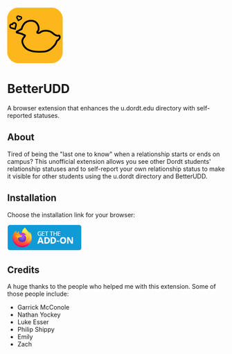 ![BetterUDD Logo](Logos/BetterUDD-App-Outline-Logo-128.png)
# BetterUDD
A browser extension that enhances the u.dordt.edu directory with self-reported statuses.

## About
Tired of being the "last one to know" when a relationship starts or ends on campus?  This unofficial extension allows you see other Dordt students' relationship statuses and to self-report your own relationship status to make it visible for other students using the u.dordt directory and BetterUDD.

## Installation
Choose the installation link for your browser:

[![Firefox add-on button](Logos/firefox-get-the-addon.png)](https://addons.mozilla.org/en-US/firefox/addon/betterudd/)

## Credits
A huge thanks to the people who helped me with this extension.  Some of those people include:
- Garrick McConole
- Nathan Yockey
- Luke Esser
- Philip Shippy
- Emily
- Zach
